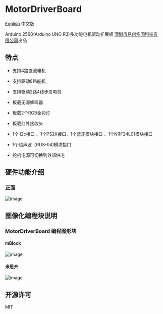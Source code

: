 # MotorDriverBoard
[English](README.md) 中文版

Arduino 2560(Arduino UNO R3)多功能电机驱动扩展板   [深圳市易创空间科技有限公司](www.emakefun.com)出品


## 特点

- 支持4路直流电机

- 支持驱动8路舵机

- 支持驱动2路4线步进电机

- 板载无源蜂鸣器

- 板载2个RGB全彩灯

- 板载红外接收头

- 1个 i2c接口 、1个PS2X接口、1个蓝牙模块接口 、1个NRF24L01模块接口

- 1个超声波（RUS-04)模块接口

- 舵机电源可切换到外部供电

  

  

## 硬件功能介绍
### 正面
![image](https://github.com/emakefun/emakefun-docs/raw/master/docs/open_source_hardware/MotorDriverBoard/MotorDriverBoard.png)


## 图像化编程块说明
### MotorDriverBoard 编程图形块
#### mBlock
![image](https://github.com/emakefun/emakefun-docs/raw/master/docs/open_source_hardware/MotorDriverBoard/mBlock_ZH.png)
#### 米思齐
![image](https://github.com/emakefun/emakefun-docs/raw/master/docs/open_source_hardware/MotorDriverBoard/mixly_ZH.png)

## 开源许可
MIT
